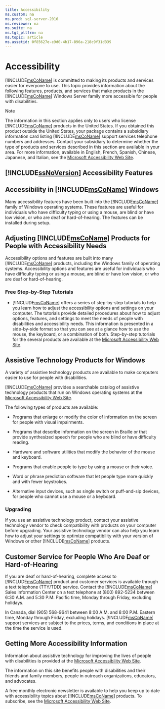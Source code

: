 ```yaml
---
title: Accessibility
ms.custom: na
ms.prod: sql-server-2016
ms.reviewer: na
ms.suite: na
ms.tgt_pltfrm: na
ms.topic: article
ms.assetid: 0f85627e-e9d0-4b17-896a-218c9f31d339
---
```

# Accessibility
  [!INCLUDE[msCoName](../../Token/Other/msCoName_md.md)] is committed to making its products and services easier for everyone to use. This topic provides information about the following features, products, and services that make products in the [!INCLUDE[msCoName](../../Token/Other/msCoName_md.md)] Windows Server family more accessible for people with disabilities.  
  
> [!NOTE]  
>  The information in this section applies only to users who license [!INCLUDE[msCoName](../../Token/Other/msCoName_md.md)] products in the United States. If you obtained this product outside the United States, your package contains a subsidiary information card listing [!INCLUDE[msCoName](../../Token/Other/msCoName_md.md)] support services telephone numbers and addresses. Contact your subsidiary to determine whether the type of products and services described in this section are available in your area. For more information, available in English, French, Spanish, Chinese, Japanese, and Italian, see the [Microsoft Accessibility Web Site](http://go.microsoft.com/fwlink/?LinkID=8287).  
  
## [!INCLUDE[ssNoVersion](../../Token/Other/ssNoVersion_md.md)] Accessibility Features  
  
## Accessibility in [!INCLUDE[msCoName](../../Token/Other/msCoName_md.md)] Windows  
 Many accessibility features have been built into the [!INCLUDE[msCoName](../../Token/Other/msCoName_md.md)] family of Windows operating systems. These features are useful for individuals who have difficulty typing or using a mouse, are blind or have low vision, or who are deaf or hard\-of\-hearing. The features can be installed during setup.  
  
## Adjusting [!INCLUDE[msCoName](../../Token/Other/msCoName_md.md)] Products for People with Accessibility Needs  
 Accessibility options and features are built into many [!INCLUDE[msCoName](../../Token/Other/msCoName_md.md)] products, including the Windows family of operating systems. Accessibility options and features are useful for individuals who have difficulty typing or using a mouse, are blind or have low vision, or who are deaf or hard\-of\-hearing.  
  
### Free Step\-by\-Step Tutorials  
  
-   [!INCLUDE[msCoName](../../Token/Other/msCoName_md.md)] offers a series of step\-by\-step tutorials to help you learn how to adjust the accessibility options and settings on your computer. The tutorials provide detailed procedures about how to adjust options, features, and settings to meet the needs of people with disabilities and accessibility needs. This information is presented in a side\-by\-side format so that you can see at a glance how to use the mouse, the keyboard, or a combination of both. Step\-by\-step tutorials for the several products are available at the [Microsoft Accessibility Web Site](http://go.microsoft.com/fwlink/?LinkID=67163).  
  
## Assistive Technology Products for Windows  
 A variety of assistive technology products are available to make computers easier to use for people with disabilities.  
  
 [!INCLUDE[msCoName](../../Token/Other/msCoName_md.md)] provides a searchable catalog of assistive technology products that run on Windows operating systems at the [Microsoft Accessibility Web Site](http://go.microsoft.com/fwlink/?LinkID=67166).  
  
 The following types of products are available:  
  
-   Programs that enlarge or modify the color of information on the screen for people with visual impairments.  
  
-   Programs that describe information on the screen in Braille or that provide synthesized speech for people who are blind or have difficulty reading.  
  
-   Hardware and software utilities that modify the behavior of the mouse and keyboard.  
  
-   Programs that enable people to type by using a mouse or their voice.  
  
-   Word or phrase prediction software that let people type more quickly and with fewer keystrokes.  
  
-   Alternative input devices, such as single switch or puff\-and\-sip devices, for people who cannot use a mouse or a keyboard.  
  
### Upgrading  
 If you use an assistive technology product, contact your assistive technology vendor to check compatibility with products on your computer before upgrading. Your assistive technology vendor can also help you learn how to adjust your settings to optimize compatibility with your version of Windows or other [!INCLUDE[msCoName](../../Token/Other/msCoName_md.md)] products.  
  
## Customer Service for People Who Are Deaf or Hard\-of\-Hearing  
 If you are deaf or hard\-of\-hearing, complete access to [!INCLUDE[msCoName](../../Token/Other/msCoName_md.md)] product and customer services is available through a text telephone \(TTY\/TDD\) service. Contact the [!INCLUDE[msCoName](../../Token/Other/msCoName_md.md)] Sales Information Center on a text telephone at \(800\) 892\-5234 between 6:30 A.M. and 5:30 P.M. Pacific time, Monday through Friday, excluding holidays.  
  
 In Canada, dial \(905\) 568\-9641 between 8:00 A.M. and 8:00 P.M. Eastern time, Monday through Friday, excluding holidays. [!INCLUDE[msCoName](../../Token/Other/msCoName_md.md)] support services are subject to the prices, terms, and conditions in place at the time the service is used.  
  
## Getting More Accessibility Information  
 Information about assistive technology for improving the lives of people with disabilities is provided at the [Microsoft Accessibility Web Site](http://go.microsoft.com/fwlink/?LinkID=8287).  
  
 The information on this site benefits people with disabilities and their friends and family members, people in outreach organizations, educators, and advocates.  
  
 A free monthly electronic newsletter is available to help you keep up to date with accessibility topics about [!INCLUDE[msCoName](../../Token/Other/msCoName_md.md)] products. To subscribe, see the [Microsoft Accessibility Web Site](http://go.microsoft.com/fwlink/?LinkID=8287).  
  
  